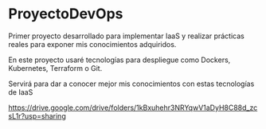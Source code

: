 # ProyectoDevOps
Primer proyecto desarrollado para implementar IaaS y realizar prácticas reales para exponer mis conocimientos adquiridos.

En este proyecto usaré tecnologías para despliegue como Dockers, Kubernetes, Terraform o Git.

Servirá para dar a conocer mejor mis conocimientos con estas tecnologías de IaaS







https://drive.google.com/drive/folders/1kBxuhehr3NRYqwV1aDyH8C88d_zcsL1r?usp=sharing
